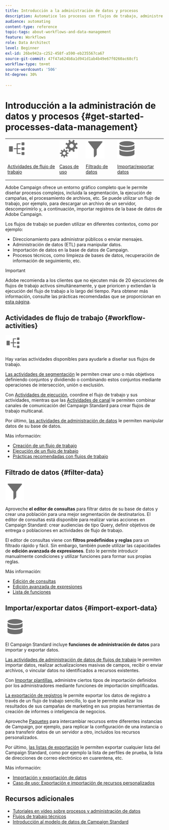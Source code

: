 ```yaml
---
title: Introducción a la administración de datos y procesos
description: Automatice los procesos con flujos de trabajo, administre datos y audiencias, envíe mensajes, y mucho más.
audience: automating
content-type: reference
topic-tags: about-workflows-and-data-management
feature: Workflows
role: Data Architect
level: Beginner
exl-id: 26be942a-c252-458f-a590-eb235567ca67
source-git-commit: 47f47a624b8a1d941d1ab4b49e67f0260ac68cf1
workflow-type: tm+mt
source-wordcount: '506'
ht-degree: 30%

---
```


# Introducción a la administración de datos y procesos {#get-started-processes-data-management}

<table>
<tr>
<td><img src="assets/do-not-localize/icon_workflows.svg" width="60px"><p><a href="#workflow-activities">Actividades de flujo de trabajo</a></p></td><td><img src="assets/do-not-localize/icon_activities.svg" width="60px"><p><a href="../../automating/using/workflow-created-query-with-complement.md">Casos de uso</a></p></td><td><img src="assets/do-not-localize/icon_filter.svg" width="60px"><p><a href="#filter-data">Filtrado de datos</a></p></td>
<td><img src="assets/do-not-localize/icon_manage.svg" width="60px"><p><a href="#import-export-data">Importar/exportar datos</a></p></td></tr>
</table>

Adobe Campaign ofrece un entorno gráfico completo que le permite diseñar procesos complejos, incluida la segmentación, la ejecución de campañas, el procesamiento de archivos, etc. Se puede utilizar un flujo de trabajo, por ejemplo, para descargar un archivo de un servidor, descomprimirlo y, a continuación, importar registros de la base de datos de Adobe Campaign.

Los flujos de trabajo se pueden utilizar en diferentes contextos, como por ejemplo:

* Direccionamiento para administrar públicos o enviar mensajes.
* Administración de datos (ETL) para manipular datos.
* Importación de datos en la base de datos de Campaign.
* Procesos técnicos, como limpieza de bases de datos, recuperación de información de seguimiento, etc.

>[!IMPORTANT]
>
> Adobe recomienda a los clientes que no ejecuten más de 20 ejecuciones de flujos de trabajo activos simultáneamente, y que prioricen y extiendan la ejecución del flujo de trabajo a lo largo del tiempo. Para obtener más información, consulte las prácticas recomendadas que se proporcionan en [esta página](../../automating/using/best-practices-workflows.md).

## Actividades de flujo de trabajo {#workflow-activities}

<img src="assets/do-not-localize/icon_workflows.svg" width="10%px">

Hay varias actividades disponibles para ayudarle a diseñar sus flujos de trabajo.

[Las actividades de segmentación](../../automating/using/about-targeting-activities.md) le permiten crear uno o más objetivos definiendo conjuntos y dividiendo o combinando estos conjuntos mediante operaciones de intersección, unión o exclusión.

Con [Actividades de ejecución](../../automating/using/about-execution-activities.md), coordine el flujo de trabajo y sus actividades, mientras que las [Actividades de canal](../../automating/using/about-channel-activities.md) le permiten combinar canales de comunicación del Campaign Standard para crear flujos de trabajo multicanal.

Por último, [las actividades de administración de datos](../../automating/using/about-data-management-activities.md) le permiten manipular datos de su base de datos.

Más información:

* [Creación de un flujo de trabajo](../../automating/using/building-a-workflow.md)
* [Ejecución de un flujo de trabajo](../../automating/using/about-workflow-execution.md)
* [Prácticas recomendadas con flujos de trabajo](../../automating/using/best-practices-workflows.md)

## Filtrado de datos {#filter-data}

<img src="assets/do-not-localize/icon_filter.svg" width="60px">

Aproveche **el editor de consultas** para filtrar datos de su base de datos y crear una población para una mejor segmentación de destinatarios. El editor de consultas está disponible para realizar varias acciones en Campaign Standard: crear audiencias de tipo Query, definir objetivos de entrega o poblaciones en actividades de flujo de trabajo.

El editor de consultas viene con **filtros predefinidos y reglas** para un filtrado rápido y fácil. Sin embargo, también puede utilizar las capacidades de **edición avanzada de expresiones**. Esto le permite introducir manualmente condiciones y utilizar funciones para formar sus propias reglas.

Más información:

* [Edición de consultas](../../automating/using/editing-queries.md)
* [Edición avanzada de expresiones](../../automating/using/advanced-expression-editing.md)
* [Lista de funciones](../../automating/using/list-of-functions.md)

## Importar/exportar datos {#import-export-data}

<img src="assets/do-not-localize/icon_manage.svg" width="60px">

El Campaign Standard incluye **funciones de administración de datos** para importar y exportar datos.

[Las actividades de administración de datos de flujos de trabajo](../../automating/using/about-data-management-activities.md) le permiten importar datos, realizar actualizaciones masivas de campos, recibir o enviar archivos, o vincular datos no identificados a recursos existentes.

Con [Importar plantillas](../../automating/using/importing-data-with-import-templates.md), administre ciertos tipos de importación definidos por los administradores mediante funciones de importación simplificadas.

[La exportación de registros](../../automating/using/exporting-logs.md) le permite exportar los datos de registro a través de un flujo de trabajo sencillo, lo que le permite analizar los resultados de sus campañas de marketing en sus propias herramientas de creación de informes o inteligencia de negocios.

Aproveche [Paquetes](../../automating/using/managing-packages.md) para intercambiar recursos entre diferentes instancias de Campaign, por ejemplo, para replicar la configuración de una instancia o para transferir datos de un servidor a otro, incluidos los recursos personalizados.

Por último, [las listas de exportación](../../automating/using/exporting-lists.md) le permiten exportar cualquier lista del Campaign Standard, como por ejemplo la lista de perfiles de prueba, la lista de direcciones de correo electrónico en cuarentena, etc.

Más información:

* [Importación y exportación de datos](../../automating/using/about-data-import-and-export.md)
* [Caso de uso: Exportación e importación de recursos personalizados](../../automating/using/exporting-importing-custom-resources.md)

## Recursos adicionales

* [Tutoriales en vídeo sobre procesos y administración de datos](https://experienceleague.adobe.com/docs/campaign-standard-learn/tutorials/managing-processes-and-data/creating-a-workflow.html?lang=es)
* [Flujos de trabajo técnicos](../../administration/using/technical-workflows.md)
* [Introducción al modelo de datos de Campaign Standard](../../developing/using/get-started-data-model.md)
